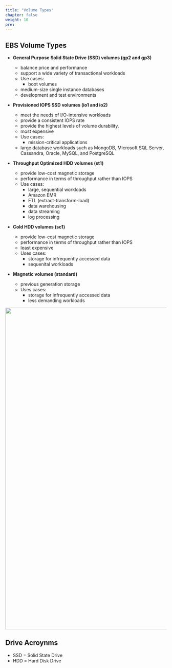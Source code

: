 ```yaml
---
title: "Volume Types"
chapter: false
weight: 10
pre: 
---
```


## EBS Volume Types

- **General Purpose Solid State Drive (SSD) volumes (gp2 and gp3)**
    - balance price and performance
    - support a wide variety of transactional workloads
    - Use cases:
        - boot volumes
	- medium-size single instance databases
	- development and test environments
- **Provisioned IOPS SSD volumes (io1 and io2)**
    - meet the needs of I/O-intensive workloads
    - provide a consistent IOPS rate
    - provide the highest levels of volume durability.
    - most expensive
    - Use cases:
        - mission-critical applications
	- large database workloads such as MongoDB, Microsoft SQL Server, Cassandra, Oracle, MySQL, and PostgreSQL
- **Throughput Optimized HDD volumes (st1)**
    - provide low-cost magnetic storage
    - performance in terms of throughput rather than IOPS
    - Use cases:
        - large, sequential workloads
	    - Amazon EMR
	    - ETL (extract-transform-load)
	    - data warehousing
	    - data streaming
	    - log processing
- **Cold HDD volumes (sc1)**
    - provide low-cost magnetic storage
    - performance in terms of throughput rather than IOPS
    - least expensive
    - Uses cases:
        - storage for infrequently accessed data
        - sequenital workloads

- **Magnetic volumes (standard)**
    - previous generation storage
    - Uses cases:
        - storage for infrequently accessed data
        - less demanding workloads

<img src='/images/ebs-volume-types.png' width='1000px'>

## Drive Acroynms
- SSD = Solid State Drive
- HDD = Hard Disk Drive

